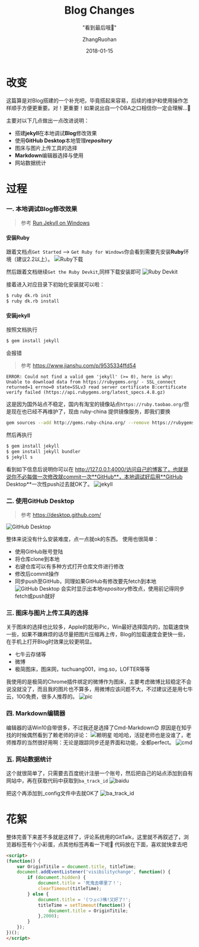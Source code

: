 ﻿---
layout:     post
title:      Blog Changes
subtitle:    "\"看到最后哦🙈\""
date:       2018-01-15
author:     ZhangRuohan
header-img: img/post-bg-debug.png
catalog: true
tags:
    - 生活
    - Life
    - Blog
---


# 改变
这篇算是对Blog搭建的一个补充吧，毕竟搭起来容易，后续的维护和使用操作怎样顺手方便更重要。对！更重要！如果说出自一个DBA之口相信你一定会理解...🤷

主要对以下几点做出一点改进说明：

 - 搭建**jekyll**在本地调试**Blog**修改效果
 - 使用**GitHub Desktop**本地管理***repository***
 - 图床与图片上传工具的选择
 - **Markdown**编辑器选择与使用
 - 网站数据统计
 
# 过程

### 一. 本地调试**Blog**修改效果

>参考 [Run Jekyll on Windows][1]

#### **安装Ruby**
跟着文档点`Get Started` —> `Get Ruby for Windows`你会看到需要先安装**Ruby**环境（建议2.2以上）。
![Ruby下载][2]

然后跟着文档继续`Get the Ruby Devkit`,同样下载安装即可
![Ruby Devkit][3]

接着进入对应目录下初始化安装就可以啦：

```bash
$ ruby dk.rb init
$ ruby dk.rb install
```

#### **安装jekyll**
按照文档执行

```bash
$ gem install jekyll
```

会报错
> 参考 https://www.jianshu.com/p/9535334ffd54

    ERROR: Could not find a valid gem 'jekyll' (>= 0), here is why:
    Unable to download data from https://rubygems.org/ - SSL_connect returned=1 errno=0 state=SSLv3 read server certificate B:certificate verify failed (https://api.rubygems.org/latest_specs.4.8.gz)
	
这是因为国外站点不稳定，国内有淘宝的镜像站点`https://ruby.taobao.org/`但是现在也已经不再维护了，现由 ruby-china 提供镜像服务，即我们要换

```bash
gem sources --add http://gems.ruby-china.org/ --remove https://rubygems.org/
```

然后再执行

```bash
$ gem install jekyll
$ gem install jekyll bundler
$ jekyll s
```

看到如下信息后说明你可以在 http://127.0.0.1:4000/访问自己的博客了，也就是说你不必每做一次修改就commit一次**GitHub**，本地调试好后用**GitHub Desktop**一次性push过去就OK了。
![jekyll][4]

### 二. 使用**GitHub Desktop**
>参考 https://desktop.github.com/

![GitHub Desktop][5]

整体来说没有什么安装难度，点一点就ok的东西。
使用也很简单：
 - 使用GitHub账号登陆
 - 将仓库clone到本地
 - 右键仓库可以有多种方式打开仓库文件进行修改
 - 修改后commit操作
 - 同步push至GitHub，同理如果GitHub有修改要先fetch到本地
![GitHub Desktop][6]
会实时显示出本地*repository*修改点，使用前记得同步fetch或push就好

### 三. 图床与图片上传工具的选择
关于图床的选择也比较多，Apple的就用iPic，Win最好选择国内的，加载速度快一些，如果不嫌麻烦的话尽量把图片压缩再上传，Blog的加载速度会更快一些，在手机上打开Blog时效果比较更明显。

 - 七牛云存储等
 - 微博
 - 极简图床，图床网，tuchuang001，img.so，LOFTER等等

我使用的是极简的Chrome插件绑定的微博作为图床，主要考虑微博比较稳定不会说没就没了，而且我的图片也不算多，用微博应该问题不大，不过建议还是用七牛云，10G免费，很多人推荐的。
 ![pic][7]
 
 
### 四. Markdown编辑器
 编辑器的话Win10自带很多，不过我还是选择了Cmd-Markdown😊
 原因是在知乎找的时候偶然看到了赖老师的评论：
 ![赖明星][8]
哈哈哈，活捉老师也是没谁了，老师推荐的当然很好用啊：无论是跟踪同步还是界面和功能，全都perfect。
![cmd][9]

### 五. 网站数据统计
这个就很简单了，只需要去百度统计注册一个账号，然后把自己的站点添加到自有网站中，再在获取代码中获取到`ba_track_id`
![baidu][10]

把这个再添加到_config文件中去就OK了
![ba_track_id][11]

# 花絮
整体完善下来差不多就是这样了，评论系统用的GitTalk，这里就不再叙述了，浏览器标签有个小彩蛋，点其他标签再看一下呢🙈
代码放在下面，喜欢就快拿去吧

```html
<script>
(function() {
    var OriginTitile = document.title, titleTime;
    document.addEventListener('visibilitychange', function() {
        if (document.hidden) {
            document.title = '死鬼去哪里了！';
            clearTimeout(titleTime);
        } else {
            document.title = '(つェ⊂)咦!又好了!';
            titleTime = setTimeout(function() {
                document.title = OriginTitile;
            },2000);
        }
    });
})();
</script>
```


  [1]: http://jekyll-windows.juthilo.com/
  [2]: https://ws1.sinaimg.cn/large/9e146039ly1fnhem116kqj20fc09aq32.jpg
  [3]: https://ws1.sinaimg.cn/large/9e146039ly1fnhey529hyj20c4056a9z.jpg
  [4]: https://ws1.sinaimg.cn/large/9e146039ly1fnhftp0s0ej20hy05ot8q.jpg
  [5]: https://ws1.sinaimg.cn/large/9e146039ly1fnhg40k0dqj210u0gxwfh.jpg
  [6]: https://ws1.sinaimg.cn/large/9e146039ly1fnhgn655hvj211y0k7ac1.jpg
  [7]: https://ws1.sinaimg.cn/large/9e146039ly1fnhh3b4uhqj210u0gx0sy.jpg
  [8]: https://ws1.sinaimg.cn/large/9e146039ly1fnhhj6lu61j20c102qdft.jpg
  [9]: https://ws1.sinaimg.cn/large/9e146039ly1fnhhn26jnij211y0jlmzv.jpg
  [10]: https://ws1.sinaimg.cn/large/9e146039ly1fnhi1tkfa6j210u0gxwg8.jpg
  [11]: https://ws1.sinaimg.cn/large/9e146039ly1fnhi40r5mdj20ab02d3yb.jpg